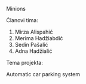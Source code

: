 ﻿Minions

Članovi tima:

1. Mirza Alispahić 
2. Merima Hadžiabdić
3. Sedin Pašalić
4. Adna Hadžialić

Tema projekta:

Automatic car parking system
